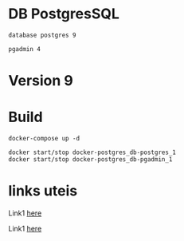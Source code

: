 # DB PostgresSQL
    database postgres 9

    pgadmin 4

# Version 9

# Build
    docker-compose up -d

    docker start/stop docker-postgres_db-postgres_1
    docker start/stop docker-postgres_db-pgadmin_1 



# links uteis

Link1 [here](https://medium.com/@renato.groffe/postgresql-pgadmin-4-docker-compose-montando-rapidamente-um-ambiente-para-uso-55a2ab230b89)

Link1 [here](https://gist.githubusercontent.com/renatogroffe/82459fb2a517b1b5db2172c81dc86d9c/raw/8b12c3a17989fd5dde7f3244c9962822b29fc4b9/docker-compose.yml)
